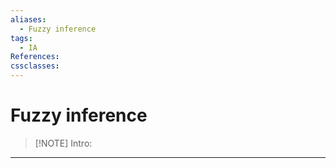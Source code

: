 ```yaml
---
aliases:
  - Fuzzy inference
tags:
  - IA
References: 
cssclasses:
---
```

# Fuzzy inference
> [!NOTE] Intro: 
> 

***